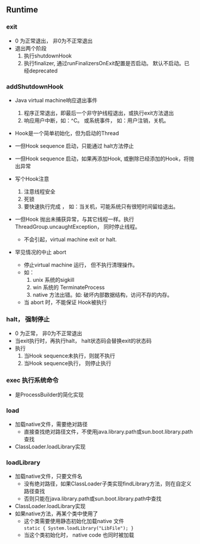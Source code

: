 ## Runtime

### exit
 * 0 为正常退出， 非0为不正常退出
 * 退出两个阶段
   1. 执行shutdownHook
   2. 执行finalizer, 通过runFinalizersOnExit配置是否启动。 默认不启动。已经deprecated
   
   
### addShutdownHook
 * Java virtual machine响应退出事件 
   1. 程序正常退出，即最后一个非守护线程退出，或执行exit方法退出
   2. 响应用户中断，如：^C。 或系统事件， 如：用户注销，关机。
   
 * Hook是一个简单初始化，但为启动的Thread
 * 一但Hook sequence 启动，只能通过 halt方法停止
 * 一但Hook sequence 启动，如果再添加Hook, 或删除已经添加的Hook，将抛出异常
 * 写个Hook注意
   1. 注意线程安全
   2. 死锁  
   3. 要快速执行完成 ， 如：当关机，可能系统只有很短时间留给退出。
   
 * 一但Hook 抛出未捕获异常，与其它线程一样。执行ThreadGroup.uncaughtException， 同时停止线程。
   + 不会引起，virtual machine exit or halt. 
   
 * 罕见情况的中止 abort
   + 停止virtual machine 运行， 但不执行清理操作。
   + 如：
     1. unix 系统的sigkill
     2. win 系统的 TerminateProcess
     3. native 方法出错。如: 破坏内部数据结构，访问不存的内存。
   + 当 abort 时，不能保证 Hook被执行
   
### halt， 强制停止
 * 0 为正常， 非0为不正常退出
 * 当exit执行时，再执行halt， halt状态码会替换exit的状态码
 * 执行
   1. 当Hook sequence未执行，则就不执行
   2. 当Hook sequence执行， 则停止执行
   
### exec 执行系统命令
 * 是ProcessBuilder的简化实现
 
### load
 * 加载native文件，需要绝对路径
   + 直接查找绝对路径文件，不使用java.library.path或sun.boot.library.path查找
 * ClassLoader.loadLibrary实现

### loadLibrary
 * 加载native文件，只要文件名
   + 没有绝对路径，如果ClassLoader子类实现findLibrary方法，则在自定义路径查找
   + 否则只能在java.library.path或sun.boot.library.path中查找
 * ClassLoader.loadLibrary实现
 * 如果native方法，再某个类中使用了
   + 这个类需要使用静态初始化加载native 文件   
   `static { System.loadLibrary("LibFile"); }`
   + 当这个类初始化时， native code 也同时被加载